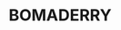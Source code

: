 ---
lastmod: '2025-04-06T06:05:20+00:00'
latitude: -34.990592
layout: suburb
longitude: 150.450994
postcode: '2541'
state: NSW
title: BOMADERRY
url: /nsw/bomaderry/
---
